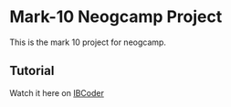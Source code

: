 # Mark-10 Neogcamp Project

This is the mark 10 project for neogcamp.

## Tutorial

Watch it here on [IBCoder](https://www.youtube.com/watch?v=bAwgHqeqNtc)
